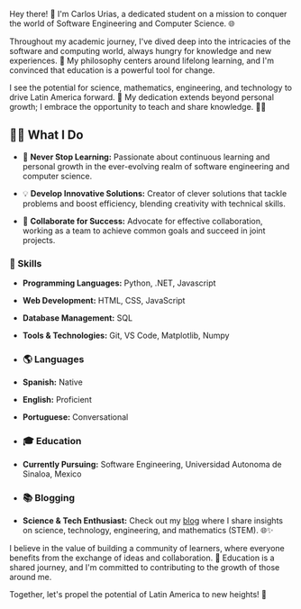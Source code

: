 

Hey there! 👋 I'm Carlos Urias, a dedicated student on a mission to conquer the world of Software Engineering and Computer Science. 🌐 

Throughout my academic journey, I've dived deep into the intricacies of the software and computing world, always hungry for knowledge and new experiences. 🧠 My philosophy centers around lifelong learning, and I'm convinced that education is a powerful tool for change.

I see the potential for science, mathematics, engineering, and technology to drive Latin America forward. 🚀 My dedication extends beyond personal growth; I embrace the opportunity to teach and share knowledge. 👨‍🏫

## 👨‍💻 What I Do
- 🚀 **Never Stop Learning:** Passionate about continuous learning and personal growth in the ever-evolving realm of software engineering and computer science.

- 💡 **Develop Innovative Solutions:** Creator of clever solutions that tackle problems and boost efficiency, blending creativity with technical skills.

- 🤝 **Collaborate for Success:** Advocate for effective collaboration, working as a team to achieve common goals and succeed in joint projects.


### 🔧 Skills
- **Programming Languages:** Python, .NET, Javascript
- **Web Development:** HTML, CSS, JavaScript
- **Database Management:** SQL
- **Tools & Technologies:** Git, VS Code, Matplotlib, Numpy

- ### 🌎 Languages
- **Spanish:** Native
- **English:** Proficient
- **Portuguese:** Conversational

- ### 🎓 Education
- **Currently Pursuing:** Software Engineering, Universidad Autonoma de Sinaloa, Mexico

- ### 📚 Blogging
- **Science & Tech Enthusiast:** Check out my [blog](https://carlosurias.com/) where I share insights on science, technology, engineering, and mathematics (STEM). 🌐✨

I believe in the value of building a community of learners, where everyone benefits from the exchange of ideas and collaboration. 🌱 Education is a shared journey, and I'm committed to contributing to the growth of those around me.

Together, let's propel the potential of Latin America to new heights! 🚀




<!---
CarlosUriass/CarlosUriass is a ✨ special ✨ repository because its `README.md` (this file) appears on your GitHub profile.
You can click the Preview link to take a look at your changes.
--->

